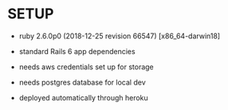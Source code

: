 # SETUP

* ruby 2.6.0p0 (2018-12-25 revision 66547) [x86_64-darwin18]

* standard Rails 6 app dependencies

* needs aws credentials set up for storage

* needs postgres database for local dev

* deployed automatically through heroku
